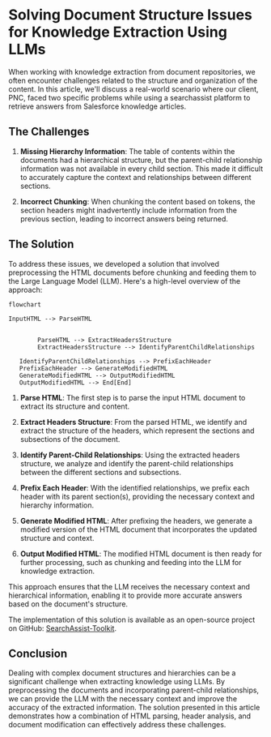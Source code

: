 
# Solving Document Structure Issues for Knowledge Extraction Using LLMs

When working with knowledge extraction from document repositories, we often encounter challenges related to the structure and organization of the content. In this article, we'll discuss a real-world scenario where our client, PNC, faced two specific problems while using a searchassist platform to retrieve answers from Salesforce knowledge articles.

## The Challenges

1. **Missing Hierarchy Information**: The table of contents within the documents had a hierarchical structure, but the parent-child relationship information was not available in every child section. This made it difficult to accurately capture the context and relationships between different sections.

2. **Incorrect Chunking**: When chunking the content based on tokens, the section headers might inadvertently include information from the previous section, leading to incorrect answers being returned.

## The Solution

To address these issues, we developed a solution that involved preprocessing the HTML documents before chunking and feeding them to the Large Language Model (LLM). Here's a high-level overview of the approach:

```mermaid
flowchart 

InputHTML --> ParseHTML

   
        ParseHTML --> ExtractHeadersStructure
        ExtractHeadersStructure --> IdentifyParentChildRelationships
   
   IdentifyParentChildRelationships --> PrefixEachHeader
   PrefixEachHeader --> GenerateModifiedHTML
   GenerateModifiedHTML --> OutputModifiedHTML
   OutputModifiedHTML --> End[End]

```

1. **Parse HTML**: The first step is to parse the input HTML document to extract its structure and content.

2. **Extract Headers Structure**: From the parsed HTML, we identify and extract the structure of the headers, which represent the sections and subsections of the document.

3. **Identify Parent-Child Relationships**: Using the extracted headers structure, we analyze and identify the parent-child relationships between the different sections and subsections.

4. **Prefix Each Header**: With the identified relationships, we prefix each header with its parent section(s), providing the necessary context and hierarchy information.

5. **Generate Modified HTML**: After prefixing the headers, we generate a modified version of the HTML document that incorporates the updated structure and context.

6. **Output Modified HTML**: The modified HTML document is then ready for further processing, such as chunking and feeding into the LLM for knowledge extraction.

This approach ensures that the LLM receives the necessary context and hierarchical information, enabling it to provide more accurate answers based on the document's structure.

The implementation of this solution is available as an open-source project on GitHub: [SearchAssist-Toolkit](https://github.com/Koredotcom/SearchAssist-Toolkit/tree/master/Extraction/PNC_Extraction_Utility).

## Conclusion

Dealing with complex document structures and hierarchies can be a significant challenge when extracting knowledge using LLMs. By preprocessing the documents and incorporating parent-child relationships, we can provide the LLM with the necessary context and improve the accuracy of the extracted information. The solution presented in this article demonstrates how a combination of HTML parsing, header analysis, and document modification can effectively address these challenges.
